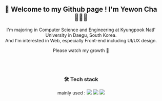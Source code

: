 <div align=center>
  <h2>🥳 Welcome to my Github page ! I'm Yewon Cha 👩🏻‍💻</h2>
  
  I'm majoring in Computer Science and Engineering at Kyungpook Natl' University in Daegu, South Korea.
  <br>And I'm interested in Web, especially Front-end including UI/UX design.

  Please watch my growth 🌱

  <br>
  <br>

  <h3>🛠️ Tech stack</h3>
  <span>mainly used : </span>
  <img src="https://img.shields.io/badge/python-3776AB?style=for-the-badge&logo=python&logoColor=white">
  <img src="https://img.shields.io/badge/html5-E34F26?style=for-the-badge&logo=html5&logoColor=white">
  <img src="https://img.shields.io/badge/css-1572B6?style=for-the-badge&logo=css3&logoColor=white"> 
</div>
